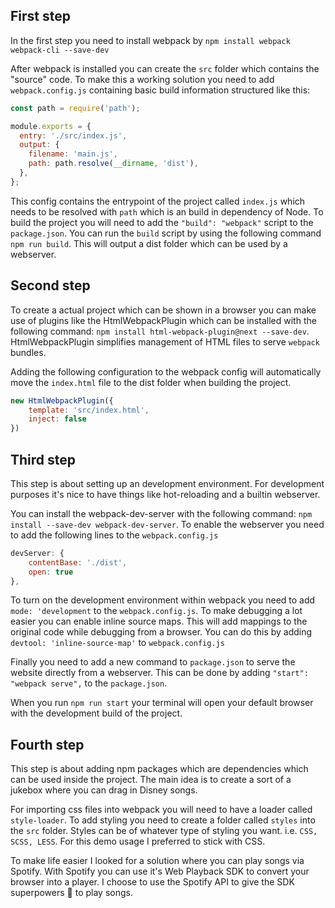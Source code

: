 ## First step

In the first step you need to install webpack by 
`npm install webpack webpack-cli --save-dev`

After webpack is installed you can create the `src` folder which contains the "source" code.
To make this a working solution you need to add `webpack.config.js` containing basic build information structured like this: 

```js
const path = require('path');

module.exports = {
  entry: './src/index.js',
  output: {
    filename: 'main.js',
    path: path.resolve(__dirname, 'dist'),
  },
};
```
This config contains the entrypoint of the project called `index.js` which needs to be resolved with `path` which is an build in dependency of Node.
To build the project you will need to add the `"build": "webpack"` script to the `package.json`.
You can run the `build` script by using the following command `npm run build`. 
This will output a dist folder which can be used by a webserver.

## Second step

To create a actual project which can be shown in a browser you can make use of plugins like the HtmlWebpackPlugin which can be installed with the following command: `npm install html-webpack-plugin@next --save-dev`.
HtmlWebpackPlugin simplifies management of HTML files to serve `webpack` bundles.

Adding the following configuration to the webpack config will automatically move the `index.html` file to the dist folder when building the project.
```js
new HtmlWebpackPlugin({
    template: 'src/index.html',
    inject: false
})
```

## Third step

This step is about setting up an development environment. For development purposes it's nice to have things like hot-reloading and a builtin webserver.

You can install the webpack-dev-server with the following command: `npm install --save-dev webpack-dev-server`.
To enable the webserver you need to add the following lines to the `webpack.config.js` 

```js
devServer: {
    contentBase: './dist',
    open: true
},
```

To turn on the development environment within webpack you need to add `mode: 'development` to the `webpack.config.js`.
To make debugging a lot easier you can enable inline source maps. This will add mappings to the original code while debugging from a browser. You can do this by adding `devtool: 'inline-source-map'` to `webpack.config.js`

Finally you need to add a new command to `package.json` to serve the website directly from a webserver. This can be done by adding `"start": "webpack serve",` to the `package.json`.

When you run `npm run start` your terminal will open your default browser with the development build of the project.


## Fourth step

This step is about adding npm packages which are dependencies which can be used inside the project. The main idea is to create a sort of a jukebox where you can drag in Disney songs.

For importing css files into webpack you will need to have a loader called `style-loader`. To add styling you need to create a folder called `styles` into the `src` folder. Styles can be of whatever type of styling you want. i.e. `CSS, SCSS, LESS`. For this demo usage I preferred to stick with CSS.

To make life easier I looked for a solution where you can play songs via Spotify. With Spotify you can use it's Web Playback SDK to convert your browser into a player.
I choose to use the Spotify API to give the SDK superpowers 🚀 to play songs. 
